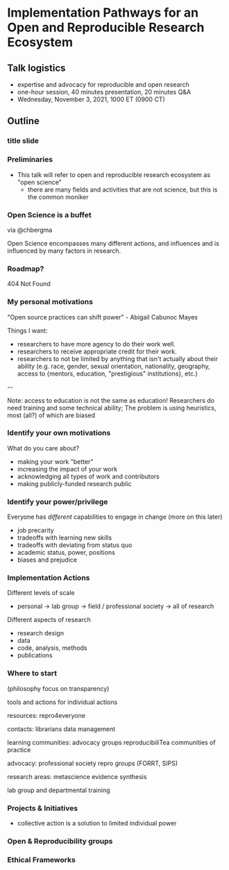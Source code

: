 # Implementation Pathways for an Open and Reproducible Research Ecosystem

## Talk logistics

* expertise and advocacy for reproducible and open research
* one-hour session, 40 minutes presentation, 20 minutes Q&A
* Wednesday, November 3, 2021, 1000 ET (0900 CT)

## Outline

### title slide

### Preliminaries

* This talk will refer to open and reproducible research ecosystem as "open science"
  - there are many fields and activities that are not science, but this is the common moniker

### Open Science is a buffet

via @chbergma

Open Science encompasses many different actions, and influences and is influenced by many factors in research.

### Roadmap?

404 Not Found

### My personal motivations

"Open source practices can shift power" - Abigail Cabunoc Mayes

Things I want:
* researchers to have more agency to do their work well.
* researchers to receive appropriate credit for their work.
* researchers to not be limited by anything that isn't actually about their ability (e.g. race, gender, sexual orientation, nationality, geography, access to {mentors, education, "prestigious" institutions}, etc.)

--

Note: access to education is not the same as education! Researchers do need training and some technical ability; The problem is using heuristics, most (all?) of which are biased

### Identify your own motivations

What do you care about?

* making your work "better"
* increasing the impact of your work
* acknowledging all types of work and contributors
* making publicly-funded research public

### Identify your power/privilege

Everyone has *different* capabilities to engage in change (more on this later)

* job precarity
* tradeoffs with learning new skills
* tradeoffs with deviating from status quo
* academic status, power, positions
* biases and prejudice

### Implementation Actions

Different levels of scale
* personal -> lab group -> field / professional society -> all of research

Different aspects of research
* research design
* data
* code, analysis, methods
* publications

### Where to start

(philosophy focus on transparency)

tools and actions for individual actions

resources:
repro4everyone

contacts:
librarians
data management

learning communities:
advocacy groups
reproducibiliTea
communities of practice

advocacy:
professional society
repro groups (FORRT, SIPS)

research areas:
metascience
evidence synthesis

lab group and departmental training


### Projects & Initiatives

* collective action is a solution to limited individual power

### Open & Reproducibility groups



### Ethical Frameworks



